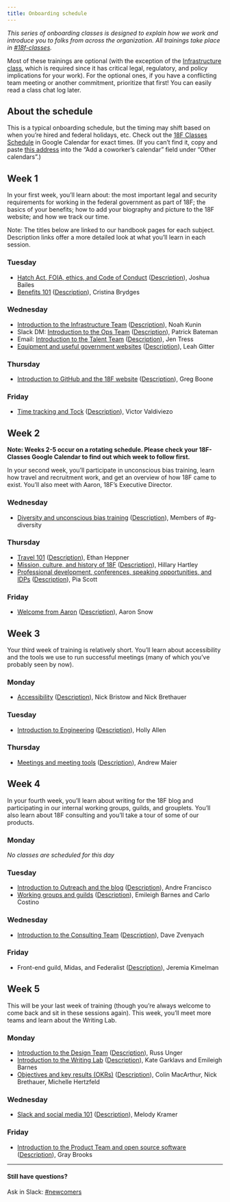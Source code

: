 ```yaml
---
title: Onboarding schedule
---
```


_This series of onboarding classes is designed to explain how we work and introduce you to folks from across the organization. All trainings take place in [#18f-classes](https://18f.slack.com/messages/18f-classes/)._

Most of these trainings are optional (with the exception of the [Infrastructure class](/classes/#infrastructure-team), which is required since it has critical legal, regulatory, and policy implications for your work). For the optional ones, if you have a conflicting team meeting or another commitment, prioritize that first! You can easily read a class chat log later.

## About the schedule

This is a typical onboarding schedule, but the timing may shift based on when you’re hired and federal holidays, etc. Check out the [18F Classes Schedule](https://www.google.com/calendar/b/1/embed?src=gsa.gov_vpfql4425bt1kj5fatahokgg94@group.calendar.google.com&ctz=America/New_York) in Google Calendar for exact times. (If you can’t find it, copy and paste [this address](gsa.gov_vpfql4425bt1kj5fatahokgg94@group.calendar.google.com) into the “Add a coworker’s calendar” field under “Other calendars”.)

## <a name="week-1"></a>Week 1
In your first week, you’ll learn about: the most important legal and security requirements for working in the federal government as part of 18F; the basics of your benefits; how to add your biography and picture to the 18F website; and how we track our time.

Note: The titles below are linked to our handbook pages for each subject. Description links offer a more detailed look at what you’ll learn in each session.

### Tuesday
* [Hatch Act, FOIA, ethics, and Code of Conduct](/hatch-act-foia-ethics-code-of-conduct) ([Description](/classes/#ethics)), Joshua Bailes
* [Benefits 101](/benefits) ([Description](/classes/#benefits)), Cristina Brydges

### Wednesday
* [Introduction to the Infrastructure Team](/intro-to-18f-infrastructure) ([Description](/classes/#infrastructure-team)), Noah Kunin
* Slack DM: [Introduction to the Ops Team](/operations) ([Description](/classes/#ops-team)), Patrick Bateman
* Email: [Introduction to the Talent Team](/talent) ([Description](/classes/#talent-team)), Jen Tress
* [Equipment and useful government websites](/gsa-tools-equipment-and-transit) ([Description](/classes/#equipment)), Leah Gitter

### Thursday
* [Introduction to GitHub and the 18F website](/github-and-18f-site) ([Description](/classes/#github-18F-site)), Greg Boone

### Friday
* [Time tracking and Tock](/tock) ([Description](/classes/#tock)), Victor Valdiviezo


## Week 2

**Note: Weeks 2-5 occur on a rotating schedule. Please check your 18F-Classes Google Calendar to find out which week to follow first.**

In your second week, you’ll participate in unconscious bias training, learn how travel and recruitment work, and get an overview of how 18F came to exist. You’ll also meet with Aaron, 18F’s Executive Director.

### Wednesday
* [Diversity and unconscious bias training](/intro-to-the-diversity-guild) ([Description](/classes/#diversity)), Members of #g-diversity

### Thursday
* [Travel 101](/travel-101) ([Description](/classes/#travel)), Ethan Heppner
* [Mission, culture, and history of 18F](/history-and-values) ([Description](/classes/#mission-culture-history)), Hillary Hartley
* [Professional development, conferences, speaking opportunities, and IDPs](/professional-development-and-training) ([Description](/classes/#professional-development)), Pia Scott

### Friday
* [Welcome from Aaron](/welcome-from-aaron/) ([Description](/classes/#meet-aaron-phaedra)), Aaron Snow

## <a name="week-3"></a>Week 3
Your third week of training is relatively short. You’ll learn about accessibility and the tools we use to run successful meetings (many of which you’ve probably seen by now).

### Monday
* [Accessibility](/accessibility) ([Description](/classes/#accessibility)), Nick Bristow and Nick Brethauer

### Tuesday
* [Introduction to Engineering](/engineering/) ([Description](/classes/#engineering-team)), Holly Allen

### Thursday
* [Meetings and meeting tools](/meetings-and-meeting-tools) ([Description](/classes/#meetings)), Andrew Maier

## <a name="week-4"></a>Week 4
In your fourth week, you’ll learn about writing for the 18F blog and participating in our internal working groups, guilds, and grouplets. You’ll also learn about 18F consulting and you’ll take a tour of some of our products.

### Monday
_No classes are scheduled for this day_

### Tuesday
* [Introduction to Outreach and the blog](/outreach) ([Description](/classes/#heading-12)), Andre Francisco
* [Working groups and guilds](/working-groups-and-guilds-101) ([Description](/classes/#groups-guilds-guides)), Emileigh Barnes and Carlo Costino

### Wednesday
* [Introduction to the Consulting Team](/consulting) ([Description](/classes/#consulting-team)), Dave Zvenyach

### Friday
* Front-end guild, Midas, and Federalist ([Description](/classes/#18f-products)), Jeremia Kimelman

## <a name="week-5"></a>Week 5
This will be your last week of training (though you’re always welcome to come back and sit in these sessions again). This week, you’ll meet more teams and learn about the Writing Lab.

### Monday
* [Introduction to the Design Team](/design) ([Description](/classes/#design-team)), Russ Unger
* [Introduction to the Writing Lab](/intro-to-writing-lab) ([Description](/classes/#writing-labs)), Kate Garklavs and Emileigh Barnes
* [Objectives and key results (OKRs)](/objectives-key-results/) ([Description](/classes/#performance-plans-OKRs)), Colin MacArthur, Nick Brethauer, Michelle Hertzfeld

### Wednesday
* [Slack and social media 101](/slack-and-social-media) ([Description](/classes/#slack-social-media)), Melody Kramer

### Friday
* [Introduction to the Product Team and open source software](/intro-to-product-and-open-source) ([Description](/classes/#product-team)), Gray Brooks

---

#### Still have questions?

Ask in Slack: [#newcomers](https://18f.slack.com/messages/newcomers)

